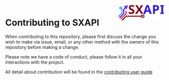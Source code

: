 <img align="right" height="50" src="https://raw.githubusercontent.com/startxfr/sxapi-core/v0.3.49-npm/docs/assets/logo.svg?sanitize=true">

# Contributing to SXAPI

When contributing to this repository, please first discuss the change you wish to make via issue,
email, or any other method with the owners of this repository before making a change. 

Please note we have a code of conduct, please follow it in all your interactions with the project.

All detail about contribution will be found in the [contributing user guide](docs/guides/5.Contribute.md)